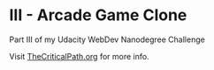# III - Arcade Game Clone
Part III of my Udacity WebDev Nanodegree Challenge

Visit <a href="http://www.thecriticalpath.org">TheCriticalPath.org</a> for more info.
